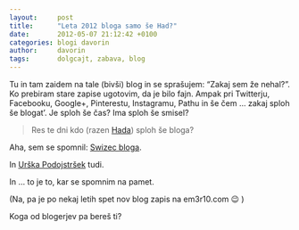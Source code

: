 ```yaml
---
layout:     post
title:      "Leta 2012 bloga samo še Had?"
date:       2012-05-07 21:12:42 +0100
categories: blogi davorin
author:		davorin
tags:       dolgcajt, zabava, blog
---
```


Tu in tam zaidem na tale (bivši) blog in se sprašujem: “Zakaj sem že nehal?”. Ko prebiram stare zapise ugotovim, da je bilo fajn. Ampak pri Twitterju, Facebooku, Google+, Pinterestu, Instagramu, Pathu in še čem … zakaj sploh še blogat’. Je sploh še čas? Ima sploh še smisel?

> Res te dni kdo (razen [Hada](https://www.had.si/blog/)) sploh še bloga?

Aha, sem se spomnil: [Swizec bloga](http://swizec.com/blog/).

In [Urška Podojstršek](https://lisicamica.wordpress.com/) tudi.

In … to je to, kar se spomnim na pamet.

(Na, pa je po nekaj letih spet nov blog zapis na em3r10.com 😉 )

Koga od blogerjev pa bereš ti?